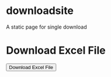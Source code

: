 # downloadsite
A static page for single download

<!DOCTYPE html>
<html lang="en">

<body>
    <h1>Download Excel File</h1>
    <a href="TestTemplate.xlsx" download="TestTemplate.xlsx">
        <button>Download Excel File</button>
    </a>
</body>
</html>
